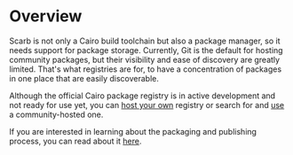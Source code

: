 # Overview

Scarb is not only a Cairo build toolchain but also a package manager, so it needs support for package storage.
Currently, Git is the default for hosting community packages, but their visibility and ease of discovery are greatly limited.
That's what registries are for, to have a concentration of packages in one place that are easily discoverable.

Although the official Cairo package registry is in active development and not ready for use yet, you can [host your own](./custom-registry) registry or search for and [use](./custom-registry#using-custom-registry) a community-hosted one.

If you are interested in learning about the packaging and publishing process, you can read about it [here](./packaging).
